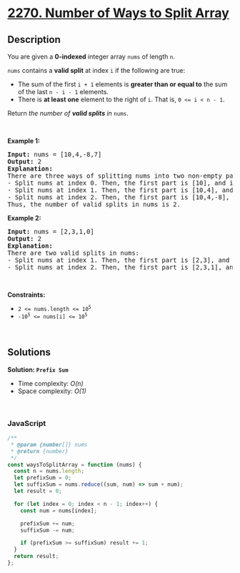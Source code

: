 # [2270. Number of Ways to Split Array](https://leetcode.com/problems/number-of-ways-to-split-array)

## Description

<div class="elfjS" data-track-load="description_content"><p>You are given a <strong>0-indexed</strong> integer array <code>nums</code> of length <code>n</code>.</p>

<p><code>nums</code> contains a <strong>valid split</strong> at index <code>i</code> if the following are true:</p>

<ul>
	<li>The sum of the first <code>i + 1</code> elements is <strong>greater than or equal to</strong> the sum of the last <code>n - i - 1</code> elements.</li>
	<li>There is <strong>at least one</strong> element to the right of <code>i</code>. That is, <code>0 &lt;= i &lt; n - 1</code>.</li>
</ul>

<p>Return <em>the number of <strong>valid splits</strong> in</em> <code>nums</code>.</p>

<p>&nbsp;</p>
<p><strong class="example">Example 1:</strong></p>

<pre><strong>Input:</strong> nums = [10,4,-8,7]
<strong>Output:</strong> 2
<strong>Explanation:</strong> 
There are three ways of splitting nums into two non-empty parts:
- Split nums at index 0. Then, the first part is [10], and its sum is 10. The second part is [4,-8,7], and its sum is 3. Since 10 &gt;= 3, i = 0 is a valid split.
- Split nums at index 1. Then, the first part is [10,4], and its sum is 14. The second part is [-8,7], and its sum is -1. Since 14 &gt;= -1, i = 1 is a valid split.
- Split nums at index 2. Then, the first part is [10,4,-8], and its sum is 6. The second part is [7], and its sum is 7. Since 6 &lt; 7, i = 2 is not a valid split.
Thus, the number of valid splits in nums is 2.
</pre>

<p><strong class="example">Example 2:</strong></p>

<pre><strong>Input:</strong> nums = [2,3,1,0]
<strong>Output:</strong> 2
<strong>Explanation:</strong> 
There are two valid splits in nums:
- Split nums at index 1. Then, the first part is [2,3], and its sum is 5. The second part is [1,0], and its sum is 1. Since 5 &gt;= 1, i = 1 is a valid split. 
- Split nums at index 2. Then, the first part is [2,3,1], and its sum is 6. The second part is [0], and its sum is 0. Since 6 &gt;= 0, i = 2 is a valid split.
</pre>

<p>&nbsp;</p>
<p><strong>Constraints:</strong></p>

<ul>
	<li><code>2 &lt;= nums.length &lt;= 10<sup>5</sup></code></li>
	<li><code>-10<sup>5</sup> &lt;= nums[i] &lt;= 10<sup>5</sup></code></li>
</ul>
</div>

<p>&nbsp;</p>

## Solutions

**Solution: `Prefix Sum`**

- Time complexity: <em>O(n)</em>
- Space complexity: <em>O(1)</em>

<p>&nbsp;</p>

### **JavaScript**

```js
/**
 * @param {number[]} nums
 * @return {number}
 */
const waysToSplitArray = function (nums) {
  const n = nums.length;
  let prefixSum = 0;
  let suffixSum = nums.reduce((sum, num) => sum + num);
  let result = 0;

  for (let index = 0; index < n - 1; index++) {
    const num = nums[index];

    prefixSum += num;
    suffixSum -= num;

    if (prefixSum >= suffixSum) result += 1;
  }
  return result;
};
```
